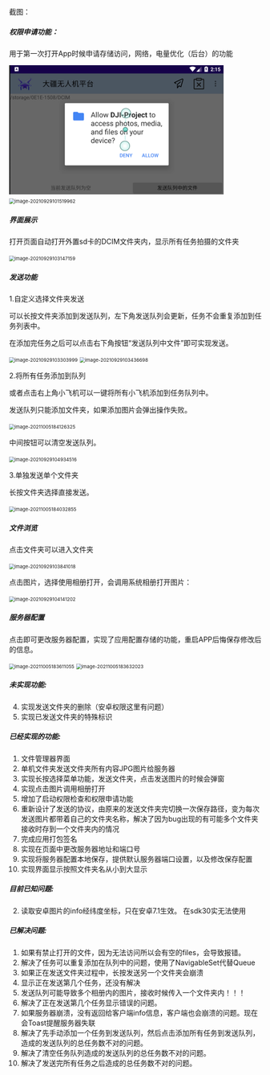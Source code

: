 截图：

##### 权限申请功能：

用于第一次打开App时候申请存储访问，网络，电量优化（后台）的功能

<img src="pics\image-20210929101519962.png" style="zoom:50%;" />

<img src="D:\work\Github\showPathFiles\FileBrowser\pics\image-20210929101519962.png" alt="image-20210929101519962" style="zoom: 67%;" />

##### 界面展示

打开页面自动打开外置sd卡的DCIM文件夹内，显示所有任务拍摄的文件夹

<img src="https://gitee.com/karlhan/picgo/raw/master/img/image-20210929103147159.png" alt="image-20210929103147159" style="zoom:67%;" />



##### 发送功能

1.自定义选择文件夹发送

可以长按文件夹添加到发送队列，左下角发送队列会更新，任务不会重复添加到任务列表中。

在添加完任务之后可以点击右下角按钮“发送队列中文件”即可实现发送。

<img src="https://gitee.com/karlhan/picgo/raw/master/img/image-20210929103303999.png" alt="image-20210929103303999" style="zoom:67%;" />

<img src="https://gitee.com/karlhan/picgo/raw/master/img/image-20210929103436698.png" alt="image-20210929103436698" style="zoom:67%;" />



2.将所有任务添加到队列

或者点击右上角小飞机可以一键将所有小飞机添加到任务队列中。

发送队列只能添加文件夹，如果添加图片会弹出操作失败。

<img src="https://gitee.com/karlhan/picgo/raw/master/img/image-20211005184126325.png" alt="image-20211005184126325" style="zoom:67%;" />

中间按钮可以清空发送队列。

<img src="https://gitee.com/karlhan/picgo/raw/master/img/image-20210929104934516.png" alt="image-20210929104934516" style="zoom:67%;" />



3.单独发送单个文件夹

长按文件夹选择直接发送。

<img src="https://gitee.com/karlhan/picgo/raw/master/img/image-20211005184032855.png" alt="image-20211005184032855" style="zoom:67%;" />



##### 文件浏览

点击文件夹可以进入文件夹

<img src="https://gitee.com/karlhan/picgo/raw/master/img/image-20210929103841018.png" alt="image-20210929103841018" style="zoom:67%;" />

点击图片，选择使用相册打开，会调用系统相册打开图片：

<img src="https://gitee.com/karlhan/picgo/raw/master/img/image-20210929104141202.png" alt="image-20210929104141202" style="zoom:67%;" />

##### 服务器配置

点击即可更改服务器配置，实现了应用配置存储的功能，重启APP后悔保存修改后的信息。

<img src="https://gitee.com/karlhan/picgo/raw/master/img/image-20211005183611055.png" alt="image-20211005183611055" style="zoom:67%;" />



<img src="https://gitee.com/karlhan/picgo/raw/master/img/image-20211005183632023.png" alt="image-20211005183632023" style="zoom:67%;" />



##### 未实现功能:

4. 实现发送文件夹的删除（安卓权限这里有问题）
5. 实现已发送文件夹的特殊标识

##### 已经实现的功能:

1. 文件管理器界面
2. 单机文件夹发送文件夹所有内容JPG图片给服务器
3. 实现长按选择菜单功能，发送文件夹，点击发送图片的时候会弹窗
4. 实现点击图片调用相册打开
5. 增加了启动权限检查和权限申请功能
6. 重新设计了发送的协议，由原来的发送文件夹完切换一次保存路径，变为每次发送图片都带着自己的文件夹名称，解决了因为bug出现的有可能多个文件夹接收时存到一个文件夹内的情况
7. 完成应用打包签名
8. 实现在页面中更改服务器地址和端口号
9. 实现将服务器配置本地保存，提供默认服务器端口设置，以及修改保存配置
10. 实现界面显示按照文件夹名从小到大显示

##### 目前已知问题:

2. 读取安卓图片的info经纬度坐标，只在安卓7.1生效。 在sdk30实无法使用



##### 已解决问题:

1. 如果有禁止打开的文件，因为无法访问所以会有空的files，会导致报错。
2. 解决了任务可以重复添加在队列中的问题，使用了NavigableSet代替Queue
3. 如果正在发送文件夹过程中，长按发送另一个文件夹会崩溃 
4. 显示正在发送第几个任务，还没有解决
5. 发送队列可能导致多个相册内的图片，接收时候传入一个文件夹内！！！
6. 解决了正在发送第几个任务显示错误的问题。
7. 如果服务器崩溃，没有返回给客户端info信息，客户端也会崩溃的问题。现在会Toast提醒服务器失联
8. 解决了先手动添加一个任务到发送队列，然后点击添加所有任务到发送队列，造成的发送队列的总任务数不对的问题。
9. 解决了清空任务队列造成的发送队列的总任务数不对的问题。
10. 解决了发送完所有任务之后造成的总任务数不对的问题。